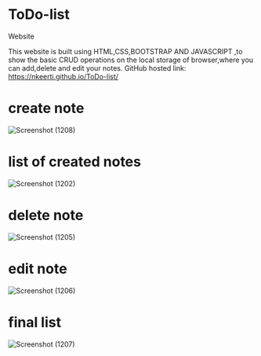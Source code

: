 # ToDo-list
Website

This website is built using HTML,CSS,BOOTSTRAP AND JAVASCRIPT ,to show the basic CRUD operations on the local storage of browser,where you can add,delete and edit your notes.
GitHub hosted link: https://nkeerti.github.io/ToDo-list/
# create note
![Screenshot (1208)](https://user-images.githubusercontent.com/98823131/180636215-01700d26-e560-49af-a624-d737ee8f41cd.png)

# list of created notes
![Screenshot (1202)](https://user-images.githubusercontent.com/98823131/180636304-a6e99948-8b43-4442-a2a7-249dc7453231.png)

# delete note
![Screenshot (1205)](https://user-images.githubusercontent.com/98823131/180636224-8a5eb2bf-71c6-41f7-9528-5490885f144a.png)

# edit note
![Screenshot (1206)](https://user-images.githubusercontent.com/98823131/180636227-fb4bf209-52dc-4c7b-8c37-d0530578cee8.png)

# final list
![Screenshot (1207)](https://user-images.githubusercontent.com/98823131/180636225-a6fb66fb-6f5c-40d3-b7aa-6755f586ba1c.png)
